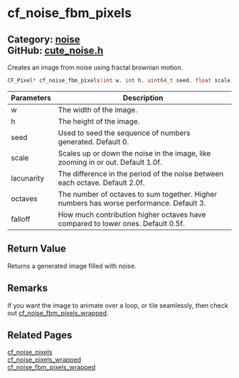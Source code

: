 [](../header.md ':include')

# cf_noise_fbm_pixels

Category: [noise](/api_reference?id=noise)  
GitHub: [cute_noise.h](https://github.com/RandyGaul/cute_framework/blob/master/include/cute_noise.h)  
---

Creates an image from noise using fractal brownian motion.

```cpp
CF_Pixel* cf_noise_fbm_pixels(int w, int h, uint64_t seed, float scale, float lacunarity, int octaves, float falloff);
```

Parameters | Description
--- | ---
w | The width of the image.
h | The height of the image.
seed | Used to seed the sequence of numbers generated. Default 0.
scale | Scales up or down the noise in the image, like zooming in or out. Default 1.0f.
lacunarity | The difference in the period of the noise between each octave. Default 2.0f.
octaves | The number of octaves to sum together. Higher numbers has worse performance. Default 3.
falloff | How much contribution higher octaves have compared to lower ones. Default 0.5f.

## Return Value

Returns a generated image filled with noise.

## Remarks

If you want the image to animate over a loop, or tile seamlessly, then check out [cf_noise_fbm_pixels_wrapped](/noise/cf_noise_fbm_pixels_wrapped.md).

## Related Pages

[cf_noise_pixels](/noise/cf_noise_pixels.md)  
[cf_noise_pixels_wrapped](/noise/cf_noise_pixels_wrapped.md)  
[cf_noise_fbm_pixels_wrapped](/noise/cf_noise_fbm_pixels_wrapped.md)  
